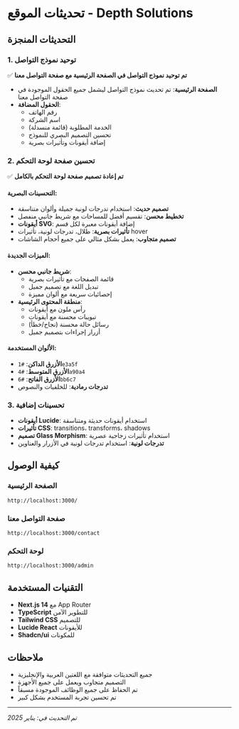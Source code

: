 # تحديثات الموقع - Depth Solutions

## التحديثات المنجزة

### 1. توحيد نموذج التواصل
✅ **تم توحيد نموذج التواصل في الصفحة الرئيسية مع صفحة التواصل معنا**

- **الصفحة الرئيسية**: تم تحديث نموذج التواصل ليشمل جميع الحقول الموجودة في صفحة التواصل معنا
- **الحقول المضافة**:
  - رقم الهاتف
  - اسم الشركة  
  - الخدمة المطلوبة (قائمة منسدلة)
  - تحسين التصميم البصري للنموذج
  - إضافة أيقونات وتأثيرات بصرية

### 2. تحسين صفحة لوحة التحكم
✅ **تم إعادة تصميم صفحة لوحة التحكم بالكامل**

#### التحسينات البصرية:
- **تصميم حديث**: استخدام تدرجات لونية جميلة وألوان متناسقة
- **تخطيط محسن**: تقسيم أفضل للمساحات مع شريط جانبي منفصل
- **أيقونات SVG**: إضافة أيقونات معبرة لكل قسم
- **تأثيرات بصرية**: ظلال، تدرجات لونية، تأثيرات hover
- **تصميم متجاوب**: يعمل بشكل مثالي على جميع أحجام الشاشات

#### الميزات الجديدة:
- **شريط جانبي محسن**: 
  - قائمة الصفحات مع تأثيرات بصرية
  - تبديل اللغة مع تصميم جميل
  - إحصائيات سريعة مع ألوان مميزة
- **منطقة المحتوى الرئيسية**:
  - رأس ملون مع أيقونات
  - تبويبات محسنة مع أيقونات
  - رسائل حالة محسنة (نجاح/خطأ)
  - أزرار إجراءات بتصميم جميل

#### الألوان المستخدمة:
- **الأزرق الداكن**: `#1e3a5f`
- **الأزرق المتوسط**: `#4a90a4` 
- **الأزرق الفاتح**: `#6bb6c7`
- **تدرجات رمادية**: للخلفيات والنصوص

### 3. تحسينات إضافية
- **أيقونات Lucide**: استخدام أيقونات حديثة ومتناسقة
- **تأثيرات CSS**: transitions، transforms، shadows
- **تصميم Glass Morphism**: استخدام تأثيرات زجاجية عصرية
- **تدرجات لونية**: استخدام تدرجات لونية في الأزرار والعناوين

## كيفية الوصول

### الصفحة الرئيسية
```
http://localhost:3000/
```

### صفحة التواصل معنا
```
http://localhost:3000/contact
```

### لوحة التحكم
```
http://localhost:3000/admin
```

## التقنيات المستخدمة
- **Next.js 14** مع App Router
- **TypeScript** للتطوير الآمن
- **Tailwind CSS** للتصميم
- **Lucide React** للأيقونات
- **Shadcn/ui** للمكونات

## ملاحظات
- جميع التحديثات متوافقة مع اللغتين العربية والإنجليزية
- التصميم متجاوب ويعمل على جميع الأجهزة
- تم الحفاظ على جميع الوظائف الموجودة مسبقاً
- تم تحسين تجربة المستخدم بشكل كبير

---
*تم التحديث في: يناير 2025*
